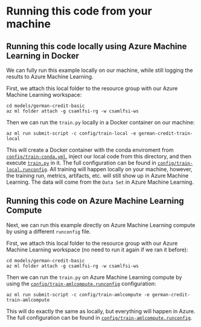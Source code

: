 # Running this code from your machine

## Running this code locally using Azure Machine Learning in Docker

We can fully run this example locally on our machine, while still logging the results to Azure Machine Learning.

First, we attach this local folder to the resource group with our Azure Machine Learning workspace:

```cli
cd models/german-credit-basic
az ml folder attach -g csamlfsi-rg -w csamlfsi-ws
```

Then we can run the `train.py` locally in a Docker container on our machine:

```cli
az ml run submit-script -c config/train-local -e german-credit-train-local
```

This will create a Docker container with the conda enviroment from [`config/train-conda.yml`](config/train-conda.yml), inject our local code from this directory, and then execute [`train.py`](train.py) in it. The full configuration can be found in [`config/train-local.runconfig`](config/train-local.runconfig). All training will happen locally on your machine, however, the training run, metrics, artifacts, etc. will still show up in Azure Machine Learning. The data will come from the `Data Set` in Azure Machine Learning.

## Running this code on Azure Machine Learning Compute

Next, we can run this example directly on Azure Machine Learning compute by using a different `runconfig` file.

First, we attach this local folder to the resource group with our Azure Machine Learning workspace (no need to run it again if we ran it before):

```cli
cd models/german-credit-basic
az ml folder attach -g csamlfsi-rg -w csamlfsi-ws
```

Then we can run the `train.py` on Azure Machine Learning compute by using the [`config/train-amlcompute.runconfig`](config/train-amlcompute.runconfig) configuration:

```cli
az ml run submit-script -c config/train-amlcompute -e german-credit-train-amlcompute
```

This will do exactly the same as locally, but everything will happen in Azure. The full configuration can be found in [`config/train-amlcompute.runconfig`](config/train-amlcompute.runconfig).